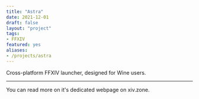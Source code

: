 ```yaml
---
title: "Astra"
date: 2021-12-01
draft: false
layout: "project"
tags:
- FFXIV
featured: yes
aliases:
- /projects/astra
---
```


Cross-platform FFXIV launcher, designed for Wine users.

<!--more-->
---

You can read more on it's dedicated webpage on xiv.zone.
